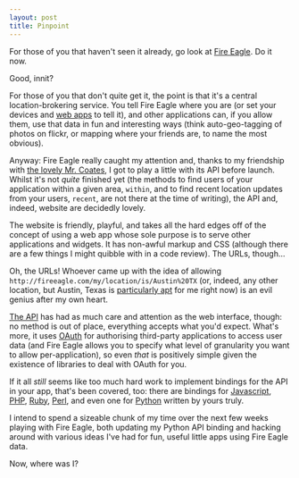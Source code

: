 ```yaml
---
layout: post
title: Pinpoint
---
```

For those of you that haven't seen it already, go look at [Fire
Eagle][]. Do it now.

Good, innit?

For those of you that don't quite get it, the point is that it's a
central location-brokering service. You tell Fire Eagle where you are
(or set your devices and [web apps][Dopplr] to tell it), and other
applications can, if you allow them, use that data in fun and
interesting ways (think auto-geo-tagging of photos on flickr, or mapping
where your friends are, to name the most obvious).

Anyway: Fire Eagle really caught my attention and, thanks to my
friendship with [the lovely Mr. Coates][Tom Coates], I got to play a
little with its API before launch. Whilst it's not *quite* finished yet
(the methods to find users of your application within a given area,
`within`, and to find recent location updates from your users, `recent`,
are not there at the time of writing), the API and, indeed, website are
decidedly lovely.

The website is friendly, playful, and takes all the hard edges off of
the concept of using a web app whose sole purpose is to serve other
applications and widgets. It has non-awful markup and CSS (although
there are a few things I might quibble with in a code review). The URLs,
though…

Oh, the URLs! Whoever came up with the idea of allowing
`http://fireeagle.com/my/location/is/Austin%20TX` (or, indeed, any other
location, but Austin, Texas is [particularly apt][SXSW 08] for me right
now) is an evil genius after my own heart.

[The API][Fire Eagle API] has had as much care and attention as the web
interface, though: no method is out of place, everything accepts what
you'd expect. What's more, it uses [OAuth][] for authorising third-party
applications to access user data (and Fire Eagle allows you to specify
what level of granularity you want to allow per-application), so even
*that* is positively simple given the existence of libraries to deal
with OAuth for you.

If it all *still* seems like too much hard work to implement bindings
for the API in your app, that's been covered, too: there are bindings
for [Javascript][fe JS binding], [PHP][fe PHP binding], [Ruby][fe Ruby binding],
[Perl][fe Perl binding], and even one for [Python][fe Python binding]
written by yours truly.

I intend to spend a sizeable chunk of my time over the next few weeks
playing with Fire Eagle, both updating my Python API binding and hacking
around with various ideas I've had for fun, useful little apps using
Fire Eagle data.

Now, where was I?


[fe JS binding]: http://fireeagle.yahoo.net/developer/code/javascript
[fe PHP binding]: http://fireeagle.yahoo.net/developer/code/php
[fe Perl binding]: http://fireeagle.yahoo.net/developer/code/perl
[fe Ruby binding]: http://fireeagle.yahoo.net/developer/code/ruby
[fe Python binding]: http://fireeagle.yahoo.net/developer/code/python
[Fire Eagle]:  http://fireeagle.com/
[Fire Eagle API]: http://fireeagle.com/developers/ "Fire Eagle's API documentation"
[Dopplr]:      http://blog.dopplr.com/index.php/2008/03/05/dopplr-at-etech-announcing-fire-eagle-integration/        "Dopplr announces Fire Eagle integration"
[Tom Coates]:  http://plasticbag.org/ "Tom Coates's Plasticbag"
[SXSW 08]:     http://2008.sxsw.com/     "South by South-West 2008"
[OAuth]:       http://oauth.net/
